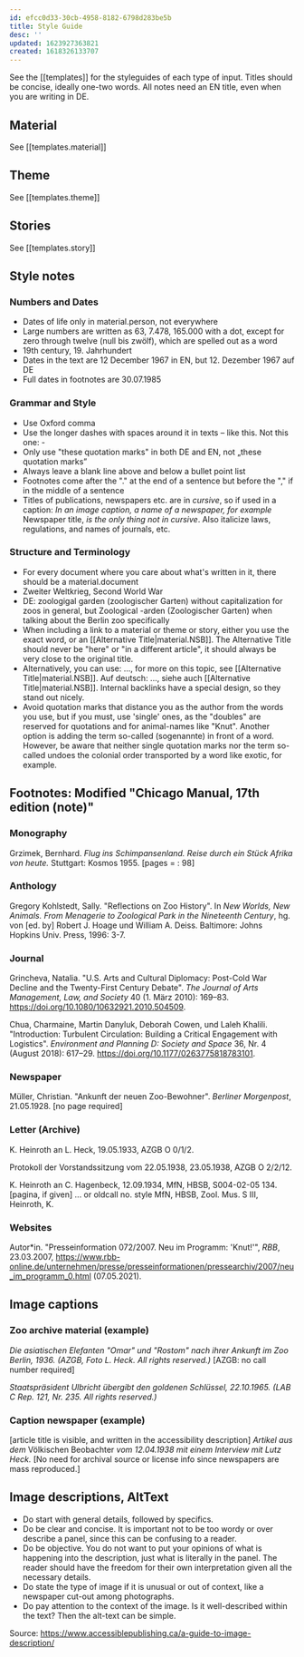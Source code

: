 ```yaml
---
id: efcc0d33-30cb-4958-8182-6798d283be5b
title: Style Guide
desc: ''
updated: 1623927363821
created: 1618326133707
---
```


<!-- Notes should be in comments like this -->
<!-- Easiest way to do this - Hit `Cmd + /` -->
<!-- On Windows Press Ctrl + / -->
<!-- On Mac Press Cmd + / -->

See the [[templates]] for the styleguides of each type of input. Titles should be concise, ideally one-two words. All notes need an EN title, even when you are writing in DE.

## Material

See [[templates.material]]

## Theme

See [[templates.theme]]

## Stories

See [[templates.story]]

## Style notes

### Numbers and Dates

* Dates of life only in material.person, not everywhere
* Large numbers are written as 63, 7.478, 165.000 with a dot, except for zero through twelve (null bis zwölf), which are spelled out as a word
* 19th century, 19. Jahrhundert
* Dates in the text are 12 December 1967 in EN, but 12. Dezember 1967 auf DE
* Full dates in footnotes are 30.07.1985

### Grammar and Style

- Use Oxford comma
- Use the longer dashes with spaces around it in texts – like this. Not this one: -
- Only use "these quotation marks" in both DE and EN, not „these quotation marks”
- Always leave a blank line above and below a bullet point list
- Footnotes come after the "." at the end of a sentence but before the "," if in the middle of a sentence
- Titles of publications, newspapers etc. are in _cursive_, so if used in a caption: _In an image caption, a name of a newspaper, for example_ Newspaper title, _is the only thing not in cursive_. Also italicize laws, regulations, and names of journals, etc.

### Structure and Terminology

- For every document where you care about what's written in it, there should be a material.document
- Zweiter Weltkrieg, Second World War
- DE: zoologigal garden (zoologischer Garten) without capitalization for zoos in general, but Zoological -arden (Zoologischer Garten) when talking about the Berlin zoo specifically
- When including a link to a material or theme or story, either you use the exact word, or an [[Alternative Title|material.NSB]]. The Alternative Title should never be "here" or "in a different article", it should always be very close to the original title.
- Alternatively, you can use: ..., for more on this topic, see [[Alternative Title|material.NSB]]. Auf deutsch: ..., siehe auch [[Alternative Title|material.NSB]]. Internal backlinks have a special design, so they stand out nicely.
- Avoid quotation marks that distance you as the author from the words you use, but if you must, use 'single' ones, as the "doubles" are reserved for quotations and for animal-names like "Knut". Another option is adding the term so-called (sogenannte) in front of a word. However, be aware that neither single quotation marks nor the term so-called undoes the colonial order transported by a word like exotic, for example.

## Footnotes: Modified "Chicago Manual, 17th edition (note)"

### Monography
Grzimek, Bernhard. _Flug ins Schimpansenland. Reise durch ein Stück Afrika von heute._ Stuttgart: Kosmos 1955. [pages = : 98]

### Anthology
Gregory Kohlstedt, Sally. "Reflections on Zoo History". In _New Worlds, New Animals. From Menagerie to Zoological Park in the Nineteenth Century_, hg. von [ed. by] Robert J. Hoage und William A. Deiss. Baltimore: Johns Hopkins Univ. Press, 1996: 3-7.

### Journal
Grincheva, Natalia. "U.S. Arts and Cultural Diplomacy: Post-Cold War Decline and the Twenty-First Century Debate". _The Journal of Arts Management, Law, and Society_ 40 (1. März 2010): 169–83. https://doi.org/10.1080/10632921.2010.504509.

Chua, Charmaine, Martin Danyluk, Deborah Cowen, und Laleh Khalili. "Introduction: Turbulent Circulation: Building a Critical Engagement with Logistics". _Environment and Planning D: Society and Space_ 36, Nr. 4 (August 2018): 617–29. https://doi.org/10.1177/0263775818783101.

### Newspaper

Müller, Christian. "Ankunft der neuen Zoo-Bewohner". _Berliner Morgenpost_, 21.05.1928. [no page required]

### Letter (Archive)

K. Heinroth an L. Heck, 19.05.1933, AZGB O 0/1/2.

Protokoll der Vorstandssitzung vom 22.05.1938, 23.05.1938, AZGB O 2/2/12.

K. Heinroth an C. Hagenbeck, 12.09.1934, MfN, HBSB, S004-02-05 134. [pagina, if given]
... or oldcall no. style MfN, HBSB, Zool. Mus. S III, Heinroth, K.

### Websites

Autor\*in. "Presseinformation 072/2007. Neu im Programm: 'Knut!'", _RBB_, 23.03.2007, https://www.rbb-online.de/unternehmen/presse/presseinformationen/pressearchiv/2007/neu_im_programm_0.html (07.05.2021).

## Image captions

### Zoo archive material (example)

_Die asiatischen Elefanten "Omar" und "Rostom" nach ihrer Ankunft im Zoo Berlin, 1936. (AZGB, Foto L. Heck. All rights reserved.)_ [AZGB: no call number required]

_Staatspräsident Ulbricht übergibt den goldenen Schlüssel, 22.10.1965. (LAB C Rep. 121, Nr. 235. All rights reserved.)_

### Caption newspaper (example)

[article title is visible, and written in the accessibility description] _Artikel aus dem_ Völkischen Beobachter _vom 12.04.1938 mit einem Interview mit Lutz Heck._ [No need for archival source or license info since newspapers are mass reproduced.]

## Image descriptions, AltText

* Do start with general details, followed by specifics.
* Do be clear and concise. It is important not to be too wordy or over describe a panel, since this can be confusing to a reader.
* Do be objective. You do not want to put your opinions of what is happening into the description, just what is literally in the panel. The reader should have the freedom for their own interpretation given all the necessary details.
* Do state the type of image if it is unusual or out of context, like a newspaper cut-out among photographs.
* Do pay attention to the context of the image. Is it well-described within the text? Then the alt-text can be simple.

Source: https://www.accessiblepublishing.ca/a-guide-to-image-description/